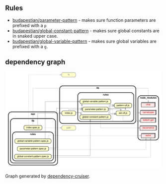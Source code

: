 ## Rules

- [budapestian/parameter-pattern](rules/parameter-pattern.md) - makes sure function parameters are prefixed with a `p`
- [budapestian/global-constant-pattern](rules/global-constant-pattern.md) - makes sure global constants are in snaked upper case.
- [budapestian/global-variable-pattern](rules/global-variable-pattern.md) - makes sure global variables are prefixed with a `g`.

## dependency graph

[![dependency-graph.svg](dependency-graph.svg)](https://sverweij.github.io/eslint-plugin-budapestian/dependency-graph.html)

Graph generated by [dependency-cruiser](https://github.com/sverweij/dependency-cruiser).
